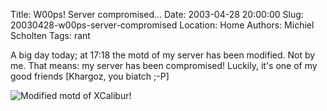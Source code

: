 Title: W00ps! Server compromised...
Date: 2003-04-28 20:00:00
Slug: 20030428-w00ps-server-compromised
Location: Home
Authors: Michiel Scholten
Tags: rant

<p>A big day today; at 17:18 the motd of my server has been modified. Not by me. That means: my server has been compromised! Luckily, it's one of my good friends [Khargoz, you biatch ;-P]
</p>

<p>
<img src="images/20030428_xcalibur_compromised.png" alt="Modified motd of XCalibur!"/>
</p>
